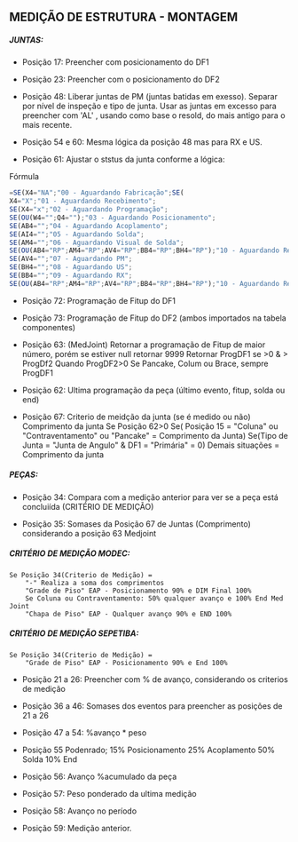 
## MEDIÇÃO DE ESTRUTURA - MONTAGEM

##### JUNTAS:

- Posição 17: Preencher com posicionamento do DF1
- Posição 23: Preencher com o posicionamento do DF2

- Posição 48: Liberar juntas de PM (juntas batidas em exesso). Separar por nível de inspeção e tipo de junta. Usar as juntas em 
excesso para preencher com 'AL' , usando como base o resold, do mais antigo para o mais recente.

- Posição 54 e 60: Mesma lógica da posição 48 mas para RX e US.

- Posição 61: Ajustar o ststus da junta conforme a lógica:

Fórmula
~~~javascript
=SE(X4="NA";"00 - Aguardando Fabricação";SE(
X4="X";"01 - Aguardando Recebimento";
SE(X4="x";"02 - Aguardando Programação";
SE(OU(W4="";Q4="");"03 - Aguardando Posicionamento";
SE(AB4="";"04 - Aguardando Acoplamento";
SE(AI4="";"05 - Aguardando Solda";
SE(AM4="";"06 - Aguardando Visual de Solda";
SE(OU(AB4="RP";AM4="RP";AV4="RP";BB4="RP";BH4="RP");"10 - Aguardando Reparo";
SE(AV4="";"07 - Aguardando PM";
SE(BH4="";"08 - Aguardando US";
SE(BB4="";"09 - Aguardando RX";
SE(OU(AB4="RP";AM4="RP";AV4="RP";BB4="RP";BH4="RP");"10 - Aguardando Reparo";"11 - Junta Liberada"))))))))))))
~~~

- Posição 72: Programação de Fitup do DF1
- Posição 73: Programação de Fitup do DF2 (ambos importados na tabela componentes)

- Posição 63: (MedJoint) Retornar a programação de Fitup de maior número, porém se estiver null retornar 9999
	Retornar ProgDF1 se >0 & > ProgDf2 Quando ProgDF2>0
	Se Pancake, Colum ou Brace, sempre ProgDF1




- Posição 62: Ultima programação da peça (último evento, fitup, solda ou end)

- Posição 67: Criterio de meidção da junta (se é medido ou não) Comprimento da junta
	Se Posição 62>0
		Se( Posição 15 = "Coluna" ou "Contraventamento" ou "Pancake" = Comprimento da Junta)
		Se(Tipo de Junta = "Junta de Angulo" & DF1 = "Primária" = 0)
		Demais situações = Comprimento da junta

##### PEÇAS:

- Posição 34: Compara com a medição anterior para ver se a peça está concluiída (CRITÉRIO DE MEDIÇÃO)

- Posição 35: Somases da Posição 67 de Juntas (Comprimento) considerando a posição 63 Medjoint

##### CRITÉRIO DE MEDIÇÃO MODEC:

````
Se Posição 34(Criterio de Medição) = 
    "-" Realiza a soma dos comprimentos
    "Grade de Piso" EAP - Posicionamento 90% e DIM Final 100%
    Se Coluna ou Contraventamento: 50% qualquer avanço e 100% End Med Joint
    "Chapa de Piso" EAP - Qualquer avanço 90% e END 100%
````


##### CRITÉRIO DE MEDIÇÃO SEPETIBA:

````
Se Posição 34(Criterio de Medição) = 
    "Grade de Piso" EAP - Posicionamento 90% e End 100%
````

- Posição 21 a 26: Preencher com % de avanço, considerando os criterios de medição
- Posição 36 a 46: Somases dos eventos para preencher  as posições de 21 a 26

- Posição 47 a 54: %avanço * peso

- Posição 55 Podenrado;
		15% Posicionamento
		25% Acoplamento
		50% Solda
		10% End

- Posição 56: Avanço %acumulado da peça

- Posição 57: Peso ponderado da ultima medição

- Posição 58: Avanço no período

- Posição 59: Medição anterior.